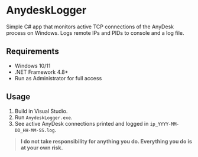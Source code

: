 # AnydeskLogger

Simple C# app that monitors active TCP connections of the AnyDesk process on Windows. Logs remote IPs and PIDs to console and a log file.

## Requirements

- Windows 10/11  
- .NET Framework 4.8+  
- Run as Administrator for full access  

## Usage

1. Build in Visual Studio.  
2. Run `AnydeskLogger.exe`.  
3. See active AnyDesk connections printed and logged in `ip_YYYY-MM-DD_HH-MM-SS.log`.  


> **I do not take responsibility for anything you do. Everything you do is at your own risk.**
